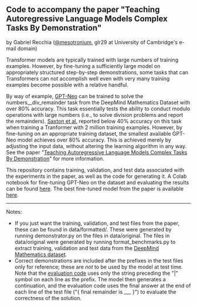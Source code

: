 ## Code to accompany the paper "Teaching Autoregressive Language Models Complex Tasks By Demonstration"

by Gabriel Recchia ([@mesotronium](https://twitter.com/mesotronium), glr29 at University of Cambridge's e-mail domain)

Transformer models are typically trained with large numbers of training examples. 
However, by fine-tuning a sufficiently large model on appropriately structured step-by-step demonstrations, 
some tasks that can Transformers can not accomplish well even with very many training examples become possible with a relative handful. 

By way of example, [GPT-Neo](https://github.com/EleutherAI/gpt-neo) can be trained to solve the numbers__div_remainder task from the DeepMind Mathematics Dataset with over 80% accuracy. 
This task essentially tests the ability to conduct modulo operations with large numbers (i.e., to solve division problems and report the remainders).
[Saxton et al.](https://arxiv.org/pdf/1904.01557.pdf) reported below 40% accuracy on this task when training a Tranformer with 2 million training examples. However, by fine-tuning on an appropriate training dataset,
the smallest available GPT-Neo model achieves over 80% accuracy. This is achieved merely by adjusting the input data, without altering the learning algorithm in any way.
See the paper "[Teaching Autoregressive Language Models Complex Tasks By Demonstration](https://drive.google.com/file/d/1Otu0xU1o0xrm-nQ5zewhjWsvvyRpRSAI/view)" for more information.

This repository contains training, validation, and test data associated with the experiments in the paper, as well as the code for generating it. 
A Colab notebook for fine-tuning GPT-Neo on the dataset and evaluating the results can be found [here](https://colab.research.google.com/drive/1glgRxBepDVz6Lw2_cnsWbL6xZJXAthY3). The best fine-tuned model from the paper is available [here](https://drive.google.com/drive/folders/1kVCrpN1zrL3KXsyCPAZo10q011U6qjQM?usp=sharing).

<hr>

Notes:
* If you just want the training, validation, and test files from the paper, these can be found in data/formatted/. These were generated by running demonstrator.py on the files in data/original. The files in data/original were generated by running format_benchmarks.py to extract training, validation and test data from the [DeepMind Mathematics 
dataset](https://github.com/deepmind/mathematics_dataset).
* Correct demonstrations are included after the prefixes in the test files only for reference; these are *not* to be used by the model at test time. Note that the [evaluation code](https://colab.research.google.com/drive/1glgRxBepDVz6Lw2_cnsWbL6xZJXAthY3) uses only the string preceding the "|" symbol on each line as the prefix. The model then generates a continuation, and the evaluation code uses the final answer at the end of each line of the test file ("{ final remainder is ___ }") to evaluate the correctness of the solution.
